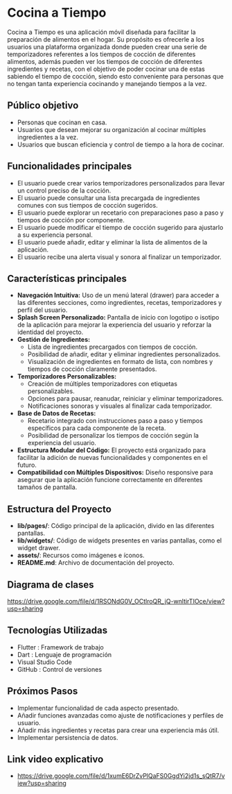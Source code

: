 
# Cocina a Tiempo

Cocina a Tiempo es una aplicación móvil diseñada para facilitar la preparación de alimentos en el hogar. Su propósito es ofrecerle a los usuarios una plataforma organizada donde pueden crear una serie de temporizadores referentes a los tiempos de cocción de diferentes alimentos, además pueden ver los tiempos de cocción de diferentes ingredientes y recetas, con el objetivo de poder cocinar una de estas sabiendo el tiempo de cocción, siendo esto conveniente para personas que no tengan tanta experiencia cocinando y manejando tiempos a la vez.

## Público objetivo
- Personas que cocinan en casa.
- Usuarios que desean mejorar su organización al cocinar múltiples ingredientes a la vez.
- Usuarios que buscan eficiencia y control de tiempo a la hora de cocinar.

## Funcionalidades principales
- El usuario puede crear varios temporizadores personalizados para llevar un control preciso de la cocción.
- El usuario puede consultar una lista precargada de ingredientes comunes con sus tiempos de cocción sugeridos.
- El usuario puede explorar un recetario con preparaciones paso a paso y tiempos de cocción por componente.
- El usuario puede modificar el tiempo de cocción sugerido para ajustarlo a su experiencia personal.
- El usuario puede añadir, editar y eliminar la lista de alimentos de la aplicación.
- El usuario recibe una alerta visual y sonora al finalizar un temporizador.

## Características principales
- **Navegación Intuitiva:** Uso de un menú lateral (drawer) para acceder a las diferentes secciones, como ingredientes, recetas, temporizadores y perfil del usuario.
- **Splash Screen Personalizado:** Pantalla de inicio con logotipo o isotipo de la aplicación para mejorar la experiencia del usuario y reforzar la identidad del proyecto.
- **Gestión de Ingredientes:**
  - Lista de ingredientes precargados con tiempos de cocción.
  - Posibilidad de añadir, editar y eliminar ingredientes personalizados.
  - Visualización de ingredientes en formato de lista, con nombres y tiempos de cocción claramente presentados.
- **Temporizadores Personalizables:**
  - Creación de múltiples temporizadores con etiquetas personalizables.
  - Opciones para pausar, reanudar, reiniciar y eliminar temporizadores.
  - Notificaciones sonoras y visuales al finalizar cada temporizador.
- **Base de Datos de Recetas:**
  - Recetario integrado con instrucciones paso a paso y tiempos específicos para cada componente de la receta.
  - Posibilidad de personalizar los tiempos de cocción según la experiencia del usuario.
- **Estructura Modular del Código:** El proyecto está organizado para facilitar la adición de nuevas funcionalidades y componentes en el futuro.
- **Compatibilidad con Múltiples Dispositivos:** Diseño responsive para asegurar que la aplicación funcione correctamente en diferentes tamaños de pantalla.

## Estructura del Proyecto
- **lib/pages/**: Código principal de la aplicación, divido en las diferentes pantallas.
- **lib/widgets/**: Código de widgets presentes en varias pantallas, como el widget drawer.
- **assets/**: Recursos como imágenes e íconos.
- **README.md**: Archivo de documentación del proyecto.

## Diagrama de clases
https://drive.google.com/file/d/1RSONdG0V_OCtlroQR_jQ-wnltirTIOce/view?usp=sharing

## Tecnologías Utilizadas
- Flutter : Framework de trabajo
- Dart : Lenguaje de programación
- Visual Studio Code
- GitHub : Control de versiones

## Próximos Pasos
- Implementar funcionalidad de cada aspecto presentado.
- Añadir funciones avanzadas como ajuste de notificaciones y perfiles de usuario.
- Añadir más ingredientes y recetas para crear una experiencia más útil.
- Implementar persistencia de datos.

## Link video explicativo
- https://drive.google.com/file/d/1xumE6DrZvPlQaFS0GgdYi2jd1s_sQtR7/view?usp=sharing
